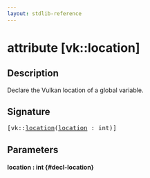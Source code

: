 ```yaml
---
layout: stdlib-reference
---
```


# attribute [vk::location]

## Description

Declare the Vulkan location of a global variable.


## Signature

<pre>
[vk::<a href="/stdlib-reference/attributes/vk_location#decl-location" class="code_param">location</a>(<a href="/stdlib-reference/attributes/vk_location#decl-location" class="code_param">location</a> : <span class="code_keyword">int</span>)]
</pre>

## Parameters

#### location  : int {#decl-location}

